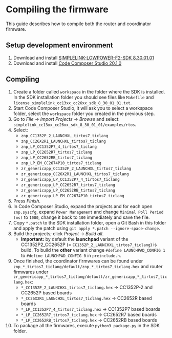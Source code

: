 # Compiling the firmware

This guide describes how to compile both the router and coordinator firmware.

## Setup development environment

1. Download and install [SIMPLELINK-LOWPOWER-F2-SDK 8.30.01.01](https://www.ti.com/tool/download/SIMPLELINK-LOWPOWER-F2-SDK/8.30.01.01)
1. Download and install [Code Composer Studio 20.1.0](https://www.ti.com/tool/download/CCSTUDIO/20.1.0)

## Compiling

1. Create a folder called `workspace` in the folder where the SDK is installed. In the SDK installation folder you should see files like `Makefile` and `license_simplelink_cc13xx_cc26xx_sdk_8_30_01_01.txt`.
1. Start Code Composer Studio, it will ask you to select a workspace folder, select the `workspace` folder you created in the previous step.
1. Go to _File -> Import Projects -> Browse_ and select: `simplelink_cc13xx_cc26xx_sdk_8_30_01_01/examples/rtos`.
1. Select:
   - `znp_CC1352P_2_LAUNCHXL_tirtos7_ticlang`
   - `znp_CC26X2R1_LAUNCHXL_tirtos7_ticlang`
   - `znp_LP_CC1352P7_4_tirtos7_ticlang`
   - `znp_LP_CC2652R7_tirtos7_ticlang`
   - `znp_LP_CC2652RB_tirtos7_ticlang`
   - `znp_LP_EM_CC2674P10_tirtos7_ticlang`
   - `zr_genericapp_CC1352P_2_LAUNCHXL_tirtos7_ticlang`
   - `zr_genericapp_CC26X2R1_LAUNCHXL_tirtos7_ticlang`
   - `zr_genericapp_LP_CC1352P7_4_tirtos7_ticlang`
   - `zr_genericapp_LP_CC2652R7_tirtos7_ticlang`
   - `zr_genericapp_LP_CC2652RB_tirtos7_ticlang`
   - `zr_genericapp_LP_EM_CC2674P10_tirtos7_ticlang`
1. Press _Finish_.
1. In Code Composer Studio, expand the projects and for each open `znp.syscfg`, expand `Power Management` and change `Minimal Poll Period (ms)` to `1000`, change it back to `100` immediately and save the file.
1. Copy `*.patch` to the SDK installation folder, open a Git Bash in this folder and apply the patch using `git apply *.patch --ignore-space-change`.
1. Build the projects; click _Project_ -> _Build all_.
   - **Important:** by default the **launchpad** variant of the CC1352P2_CC2652P (= `CC1352P_2_LAUNCHXL_tirtos7_ticlang`) is build. To build the **other** variant change `#define LAUNCHPAD_CONFIG 1` to `#define LAUNCHPAD_CONFIG 0` in `preinclude.h`.
1. Once finished, the coordinator firmwares can be found under `znp_*_tirtos7_ticlang/default/znp_*_tirtos7_ticlang.hex` and router firmwares under `zr_genericapp_*_tirtos7_ticlang/default/zr_genericapp_*_tirtos7_ticlang.hex`:
   - `*_CC1352P_2_LAUNCHXL_tirtos7_ticlang.hex` -> CC1352P-2 and CC2652P based boards
   - `*_CC26X2R1_LAUNCHXL_tirtos7_ticlang.hex` -> CC2652R based boards
   - `*_LP_CC1352P7_4_tirtos7_ticlang.hex` -> CC1352P7 based boards
   - `*_LP_CC2652R7_tirtos7_ticlang.hex` -> CC2652R7 based boards
   - `*_LP_CC2652RB_tirtos7_ticlang.hex` -> CC2652RB based boards
1. To package all the firmwares, execute `python3 package.py` in the SDK folder.
